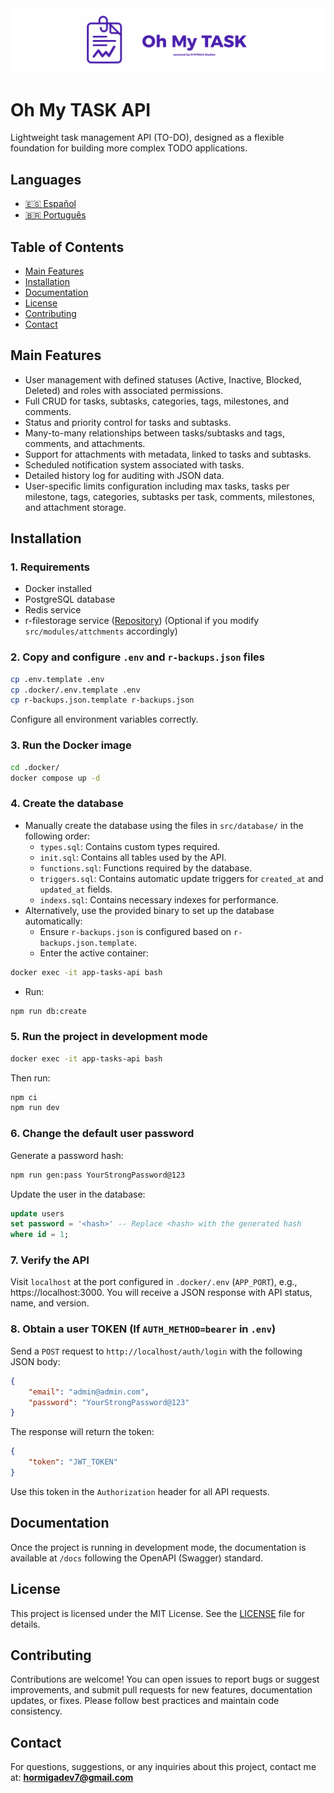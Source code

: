 <img src="./assets/banner.png">

# Oh My TASK API

Lightweight task management API (TO-DO), designed as a flexible foundation for building more complex TODO applications.

## Languages

- [🇪🇸 Español](./docs/md/README_ES.md)
- [🇧🇷 Português](./docs/md/README_PT.md)

## Table of Contents

- [Main Features](#main-features)
- [Installation](#installation)
- [Documentation](#documentation)
- [License](#license)
- [Contributing](#contributing)
- [Contact](#contact)

## Main Features

- User management with defined statuses (Active, Inactive, Blocked, Deleted) and roles with associated permissions.
- Full CRUD for tasks, subtasks, categories, tags, milestones, and comments.
- Status and priority control for tasks and subtasks.
- Many-to-many relationships between tasks/subtasks and tags, comments, and attachments.
- Support for attachments with metadata, linked to tasks and subtasks.
- Scheduled notification system associated with tasks.
- Detailed history log for auditing with JSON data.
- User-specific limits configuration including max tasks, tasks per milestone, tags, categories, subtasks per task, comments, milestones, and attachment storage.

## Installation

### 1. Requirements

- Docker installed
- PostgreSQL database
- Redis service
- r-filestorage service ([Repository](https://github.com/HormigaDev/r-filestorage)) (Optional if you modify `src/modules/attchments` accordingly)

### 2. Copy and configure `.env` and `r-backups.json` files

```bash
cp .env.template .env
cp .docker/.env.template .env
cp r-backups.json.template r-backups.json
```

Configure all environment variables correctly.

### 3. Run the Docker image

```bash
cd .docker/
docker compose up -d
```

### 4. Create the database

- Manually create the database using the files in `src/database/` in the following order:
    - `types.sql`: Contains custom types required.
    - `init.sql`: Contains all tables used by the API.
    - `functions.sql`: Functions required by the database.
    - `triggers.sql`: Contains automatic update triggers for `created_at` and `updated_at` fields.
    - `indexs.sql`: Contains necessary indexes for performance.
- Alternatively, use the provided binary to set up the database automatically:
    - Ensure `r-backups.json` is configured based on `r-backups.json.template`.
    - Enter the active container:

```bash
docker exec -it app-tasks-api bash
```

- Run:

```bash
npm run db:create
```

### 5. Run the project in development mode

```bash
docker exec -it app-tasks-api bash
```

Then run:

```bash
npm ci
npm run dev
```

### 6. Change the default user password

Generate a password hash:

```bash
npm run gen:pass YourStrongPassword@123
```

Update the user in the database:

```sql
update users
set password = '<hash>' -- Replace <hash> with the generated hash
where id = 1;
```

### 7. Verify the API

Visit `localhost` at the port configured in `.docker/.env` (`APP_PORT`), e.g., https://localhost:3000. You will receive a JSON response with API status, name, and version.

### 8. Obtain a user TOKEN (If `AUTH_METHOD=bearer` in `.env`)

Send a `POST` request to `http://localhost/auth/login` with the following JSON body:

```json
{
    "email": "admin@admin.com",
    "password": "YourStrongPassword@123"
}
```

The response will return the token:

```json
{
    "token": "JWT_TOKEN"
}
```

Use this token in the `Authorization` header for all API requests.

## Documentation

Once the project is running in development mode, the documentation is available at `/docs` following the OpenAPI (Swagger) standard.

## License

This project is licensed under the MIT License. See the [LICENSE](./LICENSE) file for details.

## Contributing

Contributions are welcome! You can open issues to report bugs or suggest improvements, and submit pull requests for new features, documentation updates, or fixes. Please follow best practices and maintain code consistency.

## Contact

For questions, suggestions, or any inquiries about this project, contact me at: **hormigadev7@gmail.com**
